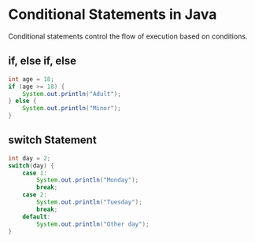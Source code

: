 # Conditional Statements in Java

Conditional statements control the flow of execution based on conditions.

## if, else if, else
```java
int age = 18;
if (age >= 18) {
    System.out.println("Adult");
} else {
    System.out.println("Minor");
}
```

## switch Statement
```java
int day = 2;
switch(day) {
    case 1:
        System.out.println("Monday");
        break;
    case 2:
        System.out.println("Tuesday");
        break;
    default:
        System.out.println("Other day");
}
```
